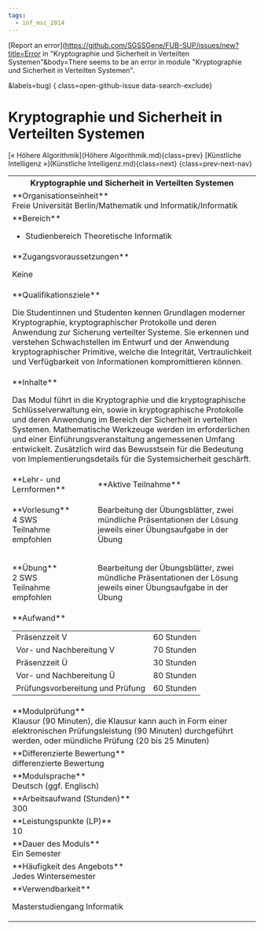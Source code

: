 ```yaml
---
tags:
  - inf_msc_2014
---
```

[Report an error](https://github.com/SGSSGene/FUB-SUP/issues/new?title=Error in "Kryptographie und Sicherheit in Verteilten Systemen"&body=There seems to be an error in module "Kryptographie und Sicherheit in Verteilten Systemen".

<Describe here a slightly more detailed description of what is wrong>&labels=bug)
{ class=open-github-issue data-search-exclude}

# Kryptographie und Sicherheit in Verteilten Systemen

[« Höhere Algorithmik](Höhere Algorithmik.md){class=prev}
[Künstliche Intelligenz »](Künstliche Intelligenz.md){class=next}
{class=prev-next-nav}

<table markdown id="moduledesc">
<tr markdown class="moduledesc_head"><th colspan="2">Kryptographie und Sicherheit in Verteilten Systemen </th></tr>
<tr markdown><td colspan="2">**Organisationseinheit**   <br>Freie Universität Berlin/Mathematik und Informatik/Informatik</td></tr>

<tr markdown><td colspan="2">**Bereich**<br>


- Studienbereich Theoretische Informatik

</td></tr>

<tr markdown><td colspan="2">**Zugangsvoraussetzungen** <br>

Keine


</td></tr>
<tr markdown><td colspan="2">**Qualifikationsziele**    <br>

Die Studentinnen und Studenten kennen Grundlagen moderner Kryptographie,
kryptographischer Protokolle und deren Anwendung zur Sicherung verteilter
Systeme. Sie erkennen und verstehen Schwachstellen im Entwurf und der
Anwendung kryptographischer Primitive, welche die Integrität,
Vertraulichkeit und Verfügbarkeit von Informationen kompromittieren können.


</td></tr>
<tr markdown><td colspan="2">**Inhalte**                <br>

Das Modul führt in die Kryptographie und die kryptographische
Schlüsselverwaltung ein, sowie in kryptographische Protokolle und deren
Anwendung im Bereich der Sicherheit in verteilten Systemen. Mathematische
Werkzeuge werden im erforderlichen und einer Einführungsveranstaltung
angemessenen Umfang entwickelt. Zusätzlich wird das Bewusstsein für die
Bedeutung von Implementierungsdetails für die Systemsicherheit geschärft.


</td></tr>

<tr markdown><td>**Lehr- und Lernformen**</td><td>**Aktive Teilnahme**</td></tr>
<tr markdown><td> **Vorlesung** <br>4 SWS <br> Teilnahme empfohlen</td><td>

Bearbeitung der Übungsblätter, zwei mündliche Präsentationen der Lösung jeweils einer Übungsaufgabe in der Übung
</td></tr>
<tr markdown><td> **Übung** <br>2 SWS <br> Teilnahme empfohlen</td><td>

Bearbeitung der Übungsblätter, zwei mündliche Präsentationen der Lösung jeweils einer Übungsaufgabe in der Übung
</td></tr>
<tr markdown><td colspan="2">**Aufwand**                <br>
<table class="aufwand_table">
<tr><td>Präsenzzeit V</td><td>60 Stunden</td></tr>
<tr><td>Vor- und Nachbereitung V</td><td>70 Stunden</td></tr>
<tr><td>Präsenzzeit Ü</td><td>30 Stunden</td></tr>
<tr><td>Vor- und Nachbereitung Ü</td><td>80 Stunden</td></tr>
<tr><td>Prüfungsvorbereitung und Prüfung</td><td>60 Stunden</td></tr>
</table>

</td></tr>
<tr markdown><td colspan="2">**Modulprüfung**             <br>Klausur (90 Minuten), die Klausur kann auch in Form einer elektronischen
Prüfungsleistung (90 Minuten) durchgeführt werden, oder mündliche Prüfung
(20 bis 25 Minuten)


</td></tr>
<tr markdown><td colspan="2">**Differenzierte Bewertung** <br>differenzierte Bewertung

</td></tr>
<tr markdown><td colspan="2">**Modulsprache**             <br>Deutsch (ggf. Englisch)</td></tr>
<tr markdown><td colspan="2">**Arbeitsaufwand (Stunden)** <br>300</td></tr>
<tr markdown><td colspan="2">**Leistungspunkte (LP)**     <br>10</td></tr>
<tr markdown><td colspan="2">**Dauer des Moduls**         <br>Ein Semester</td></tr>
<tr markdown><td colspan="2">**Häufigkeit des Angebots**  <br>Jedes Wintersemester</td></tr>
<tr markdown><td colspan="2">**Verwendbarkeit**           <br>

Masterstudiengang Informatik


</td></tr>

</table>
